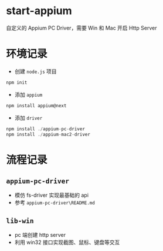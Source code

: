 # start-appium
自定义的 Appium PC Driver，需要 Win 和 Mac 开启 Http Server

# 环境记录
- 创建 `node.js` 项目
```js
npm init
```

- 添加 `appium`
```js
npm install appium@next
```

- 添加 `driver`
```js
npm install ./appium-pc-driver
npm install ./appium-mac2-driver
```

# 流程记录

## `appium-pc-driver`
- 模仿 fs-driver 实现最基础的 api
- 参考 `appium-pc-driver\README.md`

## `lib-win`
- pc 端创建 http server
- 利用 win32 接口实现截图、鼠标、键盘等交互
